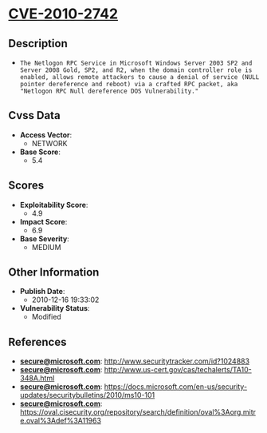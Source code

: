 
# [CVE-2010-2742](https://cve.mitre.org/cgi-bin/cvename.cgi?name=CVE-2010-2742)

## Description

- `The Netlogon RPC Service in Microsoft Windows Server 2003 SP2 and Server 2008 Gold, SP2, and R2, when the domain controller role is enabled, allows remote attackers to cause a denial of service (NULL pointer dereference and reboot) via a crafted RPC packet, aka "Netlogon RPC Null dereference DOS Vulnerability."`

## Cvss Data

- **Access Vector**:
  - NETWORK
- **Base Score**:
  - 5.4

## Scores

- **Exploitability Score**:
  - 4.9
- **Impact Score**:
  - 6.9
- **Base Severity**:
  - MEDIUM

## Other Information

- **Publish Date**:
  - 2010-12-16 19:33:02
- **Vulnerability Status**:
  - Modified

## References

- **secure@microsoft.com**: http://www.securitytracker.com/id?1024883
- **secure@microsoft.com**: http://www.us-cert.gov/cas/techalerts/TA10-348A.html
- **secure@microsoft.com**: https://docs.microsoft.com/en-us/security-updates/securitybulletins/2010/ms10-101
- **secure@microsoft.com**: https://oval.cisecurity.org/repository/search/definition/oval%3Aorg.mitre.oval%3Adef%3A11963
